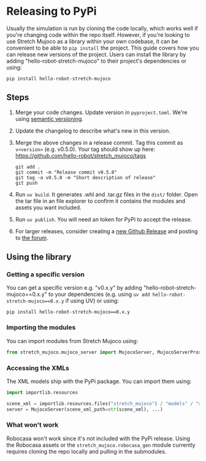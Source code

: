 # Releasing to PyPi

Usually the simulation is run by cloning the code locally, which works well if you're changing code within the repo itself. However, if you're looking to use Stretch Mujoco as a library within your own codebase, it can be convenient to be able to `pip install` the project. This guide covers how you can release new versions of the project. Users can install the library by adding "hello-robot-stretch-mujoco" to their project's dependencies or using:

```
pip install hello-robot-stretch-mujoco
```

## Steps

 1. Merge your code changes. Update version in `pyproject.toml`. We're using [semantic versioning](https://semver.org/).

 1. Update the changelog to describe what's new in this version.

 1. Merge the above changes in a release commit. Tag this commit as `v<version>` (e.g. v0.5.0). Your tag should show up here: https://github.com/hello-robot/stretch_mujoco/tags

    ```
    git add .
    git commit -m "Release commit v0.5.0"
    git tag -a v0.5.0 -m "Short description of release"
    git push
    ```

 1. Run `uv build`. It generates .whl and .tar.gz files in the `dist/` folder. Open the tar file in an file explorer to confirm it contains the modules and assets you want included.

 1. Run `uv publish`. You will need an token for PyPi to accept the release.

 1. For larger releases, consider creating a [new Github Release](https://github.com/hello-robot/stretch_mujoco/releases/new) and posting to [the forum](https://forum.hello-robot.com/).

## Using the library

### Getting a specific version

You can get a specific version e.g. "v0.x.y" by adding "hello-robot-stretch-mujoco==0.x.y" to your dependencies (e.g. using `uv add hello-robot-stretch-mujoco==0.x.y` if using UV) or using:

```
pip install hello-robot-stretch-mujoco==0.x.y
```

### Importing the modules

You can import modules from Stretch Mujoco using:

```python
from stretch_mujoco.mujoco_server import MujocoServer, MujocoServerProxies
```

### Accessing the XMLs

The XML models ship with the PyPi package. You can import them using:

```python
import importlib.resources

scene_xml = importlib.resources.files("stretch_mujoco") / "models" / "scene.xml"
server = MujocoServer(scene_xml_path=str(scene_xml), ...)
```

### What won't work

Robocasa won't work since it's not included with the PyPi release. Using the Robocasa assets or the `stretch_mujoco.robocasa_gen` module currently requires cloning the repo locally and pulling in the submodules.
